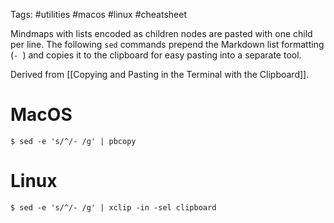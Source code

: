 Tags: #utilities #macos #linux #cheatsheet 

Mindmaps with lists encoded as children nodes are pasted with one child per line.  The following `sed` commands prepend the Markdown list formatting (`- `) and copies it to the clipboard for easy pasting into a separate tool.

Derived from [[Copying and Pasting in the Terminal with the Clipboard]].

# MacOS
```shell
$ sed -e 's/^/- /g' | pbcopy
```

# Linux
```shell
$ sed -e 's/^/- /g' | xclip -in -sel clipboard
```